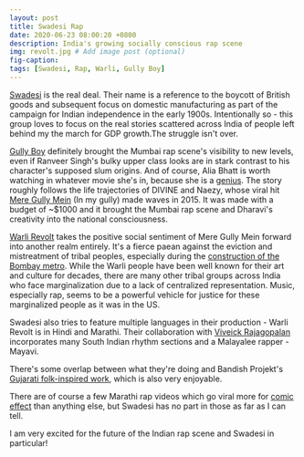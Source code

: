 ```yaml
---
layout: post
title: Swadesi Rap
date: 2020-06-23 08:00:20 +0800
description: India's growing socially conscious rap scene
img: revolt.jpg # Add image post (optional)
fig-caption:
tags: [Swadesi, Rap, Warli, Gully Boy]
---
```


[Swadesi](https://azadirecords.com/artist/swadesi/) is the real deal. Their name is a reference to the boycott of British goods and subsequent focus on domestic manufacturing as part of the campaign for Indian independence in the early 1900s. Intentionally so - this group loves to focus on the real stories scattered across India of people left behind my the march for GDP growth.The struggle isn't over.

[Gully Boy](https://www.youtube.com/watch?v=jFGKJBPFdUA) definitely brought the Mumbai rap scene's visibility to new levels, even if Ranveer Singh's bulky upper class looks are in stark contrast to his character's supposed slum origins. And of course, Alia Bhatt is worth watching in whatever movie she's in, because she is a [genius](https://www.youtube.com/watch?v=pfHxl46KyZM). The story roughly follows the life trajectories of DIVINE and Naezy, whose viral hit [Mere Gully Mein](https://www.youtube.com/watch?v=1bK5dzwhu-I) (In my gully) made waves in 2015. It was made with a budget of ~$1000 and it brought the Mumbai rap scene and Dharavi's creativity into the national consciousness.

[Warli Revolt](https://www.youtube.com/watch?v=sYADNgIkelY) takes the positive social sentiment of Mere Gully Mein forward into another realm entirely. It's a fierce paean against the eviction and mistreatment of tribal peoples, especially during the [construction of the Bombay metro](https://theprint.in/theprint-essential/why-mumbai-says-aarey-colony-protests-arent-only-about-felling-trees-for-metro-car-depot/292784/). While the Warli people have been well known for their art and culture for decades, there are many other tribal groups across India who face marginalization due to a lack of centralized representation. Music, especially rap, seems to be a powerful vehicle for justice for these marginalized people as it was in the US.

Swadesi also tries to feature multiple languages in their production - Warli Revolt is in Hindi and Marathi. Their collaboration with [Viveick Rajagopalan](https://www.youtube.com/watch?v=cw0dI8RZcNM) incorporates many South Indian rhythm sections and a Malayalee rapper - Mayavi.

There's some overlap between what they're doing and Bandish Projekt's [Gujarati folk-inspired work](https://www.youtube.com/watch?v=dsdcDr8BOTw), which is also very enjoyable.

There are of course a few Marathi rap videos which go viral more for [comic effect](youtube.com/watch?v=gHI1Qypkj8E) than anything else, but Swadesi has no part in those as far as I can tell.

I am very excited for the future of the Indian rap scene and Swadesi in particular!
